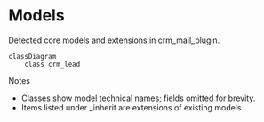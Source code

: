 # Models

Detected core models and extensions in crm_mail_plugin.

```mermaid
classDiagram
    class crm_lead
```

Notes
- Classes show model technical names; fields omitted for brevity.
- Items listed under _inherit are extensions of existing models.
